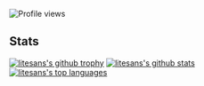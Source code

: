 ![Profile views](https://gpvc.arturio.dev/litesans)   
## Stats
[![litesans's github trophy](https://github-profile-trophy.vercel.app/?username=litesans&row=1)](https://github.com/ryo-ma/github-profile-trophy)
[![litesans's github stats](https://github-readme-stats.vercel.app/api?username=litesans&theme=blue-green)](https://github.com/anuraghazra/github-readme-stats)
[![litesans's top languages](https://github-readme-stats.vercel.app/api/top-langs/?username=litesans&theme=blue-green)](https://github.com/anuraghazra/github-readme-stats)

<!--
**litesans/litesans** is a ✨ _special_ ✨ repository because its `README.md` (this file) appears on your GitHub profile.

Here are some ideas to get you started:

- 🔭 I’m currently working on ...
- 🌱 I’m currently learning ...
- 👯 I’m looking to collaborate on ...
- 🤔 I’m looking for help with ...
- 💬 Ask me about ...
- 📫 How to reach me: ...
- 😄 Pronouns: ...
- ⚡ Fun fact: ...
-->
